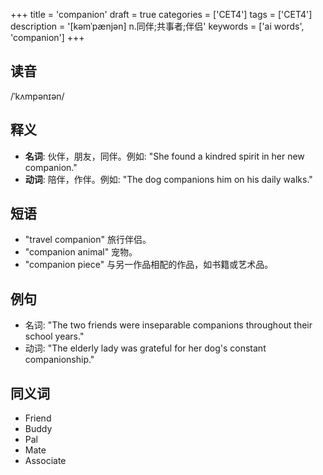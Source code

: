 +++
title = 'companion'
draft = true
categories = ['CET4']
tags = ['CET4']
description = '[kəmˈpænjən] n.同伴;共事者;伴侣'
keywords = ['ai words', 'companion']
+++

## 读音
/ˈkʌmpənɪən/

## 释义
- **名词**: 伙伴，朋友，同伴。例如: "She found a kindred spirit in her new companion."
- **动词**: 陪伴，作伴。例如: "The dog companions him on his daily walks."

## 短语
- "travel companion" 旅行伴侣。
- "companion animal" 宠物。
- "companion piece" 与另一作品相配的作品，如书籍或艺术品。

## 例句
- 名词: "The two friends were inseparable companions throughout their school years."
- 动词: "The elderly lady was grateful for her dog's constant companionship."

## 同义词
- Friend
- Buddy
- Pal
- Mate
- Associate

